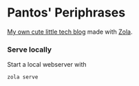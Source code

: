 # Pantos' Periphrases

[My own cute little tech blog](https://pantos9000.github.io) made with
[Zola](https://github.com/getzola/zola).

### Serve locally

Start a local webserver with
```bash
zola serve
```
